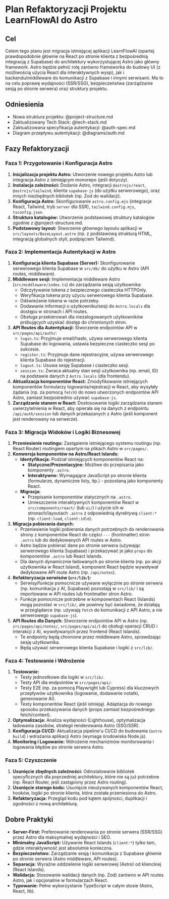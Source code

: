 # Plan Refaktoryzacji Projektu LearnFlowAI do Astro

## Cel

Celem tego planu jest migracja istniejącej aplikacji LearnFlowAI (opartej prawdopodobnie głównie na React po stronie klienta z bezpośrednią integracją z Supabase) do architektury wykorzystującej Astro jako główny framework. Astro będzie pełnić rolę zarówno frameworka do budowy UI (z możliwością użycia React dla interaktywnych wysp), jak i backendu/middleware do komunikacji z Supabase i innymi serwisami. Ma to na celu poprawę wydajności (SSR/SSG), bezpieczeństwa (zarządzanie sesją po stronie serwera) oraz struktury projektu.

## Odniesienia

- Nowa struktura projektu: @project-structure.md
- Zaktualizowany Tech Stack: @tech-stack.md
- Zaktualizowana specyfikacja autentykacji: @auth-spec.md
- Diagram przepływu autentykacji: @diagrams/auth.md

## Fazy Refaktoryzacji

### Faza 1: Przygotowanie i Konfiguracja Astro

1.  **Inicjalizacja projektu Astro:** Utworzenie nowego projektu Astro lub integracja Astro z istniejącym monorepo (jeśli dotyczy).
2.  **Instalacja zależności:** Dodanie Astro, integracji `@astrojs/react`, `@astrojs/tailwind`, klienta `supabase-js` (do użytku serwerowego), oraz innych niezbędnych bibliotek (np. Zod do walidacji).
3.  **Konfiguracja Astro:** Skonfigurowanie `astro.config.mjs` (integracje React, Tailwind, tryb `server` dla SSR), `tailwind.config.mjs`, `tsconfig.json`.
4.  **Struktura katalogów:** Utworzenie podstawowej struktury katalogów zgodnie z @project-structure.md.
5.  **Podstawowy layout:** Stworzenie głównego layoutu aplikacji w `src/layouts/BaseLayout.astro` (np. z podstawową strukturą HTML, integracją globalnych styli, podpięciem Tailwind).

### Faza 2: Implementacja Autentykacji w Astro

1.  **Konfiguracja klienta Supabase (Server):** Skonfigurowanie serwerowego klienta Supabase w `src/db/` do użytku w Astro (API routes, middleware).
2.  **Middleware sesji:** Implementacja middleware Astro (`src/middleware/index.ts`) do zarządzania sesją użytkownika:
    - Odczytywanie tokena z bezpiecznego ciasteczka HTTPOnly.
    - Weryfikacja tokena przy użyciu serwerowego klienta Supabase.
    - Odświeżanie tokena w razie potrzeby.
    - Dodawanie informacji o użytkowniku/sesji do `Astro.locals` dla dostępu w stronach i API routes.
    - Obsługa przekierowań dla niezalogowanych użytkowników próbujących uzyskać dostęp do chronionych stron.
3.  **API Routes dla Autentykacji:** Stworzenie endpointów API w `src/pages/api/auth/`:
    - `login.ts`: Przyjmuje email/hasło, używa serwerowego klienta Supabase do logowania, ustawia bezpieczne ciasteczko sesji po sukcesie.
    - `register.ts`: Przyjmuje dane rejestracyjne, używa serwerowego klienta Supabase do rejestracji.
    - `logout.ts`: Usuwa sesję Supabase i ciasteczko sesji.
    - `session.ts`: Zwraca aktualny stan sesji użytkownika (np. email, ID) na podstawie danych z `Astro.locals` (dla frontendu).
4.  **Aktualizacja komponentów React:** Zmodyfikowanie istniejących komponentów formularzy logowania/rejestracji w React, aby wysyłały żądania (np. za pomocą `fetch`) do nowo utworzonych endpointów API Astro, zamiast bezpośrednio używać `supabase-js`.
5.  **Zarządzanie stanem w React:** Dostosowanie logiki zarządzania stanem uwierzytelnienia w React, aby opierała się na danych z endpointu `/api/auth/session` lub danych przekazanych z Astro (jeśli komponent jest renderowany na serwerze).

### Faza 3: Migracja Widoków i Logiki Biznesowej

1.  **Przeniesienie routingu:** Zastąpienie istniejącego systemu routingu (np. React Router) routingiem opartym na plikach Astro w `src/pages/`.
2.  **Konwersja komponentów na Astro/React Islands:**
    - **Identyfikacja:** Podział istniejących komponentów React na:
      - **Statyczne/Prezentacyjne:** Możliwe do przepisania jako komponenty `.astro`.
      - **Interaktywne:** Wymagające JavaScript po stronie klienta (formularze, dynamiczne listy, itp.) - pozostaną jako komponenty React.
    - **Migracja:**
      - Przepisanie komponentów statycznych na `.astro`.
      - Umieszczenie interaktywnych komponentów React w `src/components/react/` (lub `ui/`) i użycie ich w stronach/layoutach `.astro` z odpowiednią dyrektywą `client:*` (np. `client:load`, `client:idle`).
3.  **Migracja pobierania danych:**
    - Przeniesienie logiki pobierania danych potrzebnych do renderowania strony z komponentów React do części `---` (frontmatter) stron `.astro` lub do dedykowanych API routes w Astro.
    - Astro będzie pobierać dane po stronie serwera (używając serwerowego klienta Supabase) i przekazywać je jako `props` do komponentów `.astro` lub React Islands.
    - Dla danych dynamicznie ładowanych po stronie klienta (np. po akcji użytkownika w React Island), komponent React będzie wywoływał dedykowane API route Astro (np. `/api/notes`).
4.  **Refaktoryzacja serwisów (`src/lib/`):**
    - Serwisy/funkcje pomocnicze używane wyłącznie po stronie serwera (np. komunikacja z AI, Supabase) pozostają w `src/lib/` i są importowane w API routes lub frontmatter stron Astro.
    - Funkcje pomocnicze potrzebne w komponentach React (Islands) mogą pozostać w `src/lib/`, ale powinny być świadome, że działają w przeglądarce (np. używają `fetch` do komunikacji z API Astro, a nie serwerowego `supabase-js`).
5.  **API Routes dla Danych:** Stworzenie endpointów API w Astro (np. `src/pages/api/notes/`, `src/pages/api/ai/`) do obsługi operacji CRUD i interakcji z AI, wywoływanych przez frontend (React Islands).
    - Te endpointy będą chronione przez middleware Astro, sprawdzając sesję użytkownika.
    - Będą używać serwerowego klienta Supabase i logiki z `src/lib/`.

### Faza 4: Testowanie i Wdrożenie

1.  **Testowanie:**
    - Testy jednostkowe dla logiki w `src/lib/`.
    - Testy API dla endpointów w `src/pages/api/`.
    - Testy E2E (np. za pomocą Playwright lub Cypress) dla kluczowych przepływów użytkownika (logowanie, dodawanie notatki, generowanie AI).
    - Testy komponentów React (jeśli istnieją). Adaptacja do nowego sposobu przekazywania danych (props zamiast bezpośredniego fetch/context).
2.  **Optymalizacja:** Analiza wydajności (Lighthouse), optymalizacja ładowania zasobów, strategii renderowania Astro (SSG/SSR).
3.  **Konfiguracja CI/CD:** Aktualizacja pipeline'u CI/CD do budowania (`astro build`) i wdrażania aplikacji Astro (wymaga środowiska Node.js).
4.  **Monitoring i Logowanie:** Wdrożenie mechanizmów monitorowania i logowania błędów po stronie serwera Astro.

### Faza 5: Czyszczenie

1.  **Usunięcie zbędnych zależności:** Odinstalowanie bibliotek specyficznych dla poprzedniej architektury, które nie są już potrzebne (np. React Router, jeśli zastąpiony przez Astro routing).
2.  **Usunięcie starego kodu:** Usunięcie nieużywanych komponentów React, hooków, logiki po stronie klienta, która została przeniesiona do Astro.
3.  **Refaktoryzacja:** Przegląd kodu pod kątem spójności, duplikacji i zgodności z nową architekturą.

## Dobre Praktyki

- **Server-First:** Preferowanie renderowania po stronie serwera (SSR/SSG) przez Astro dla maksymalnej wydajności i SEO.
- **Minimalny JavaScript:** Używanie React Islands (`client:*`) tylko tam, gdzie interaktywność jest absolutnie konieczna.
- **Bezpieczeństwo:** Zarządzanie sesją i komunikacja z Supabase głównie po stronie serwera (Astro middleware, API routes).
- **Separacja:** Wyraźne oddzielenie logiki serwerowej (Astro) od klienckiej (React Islands).
- **Walidacja:** Stosowanie walidacji danych (np. Zod) zarówno w API routes Astro, jak i opcjonalnie w formularzach React.
- **Typowanie:** Pełne wykorzystanie TypeScript w całym stosie (Astro, React, lib).
